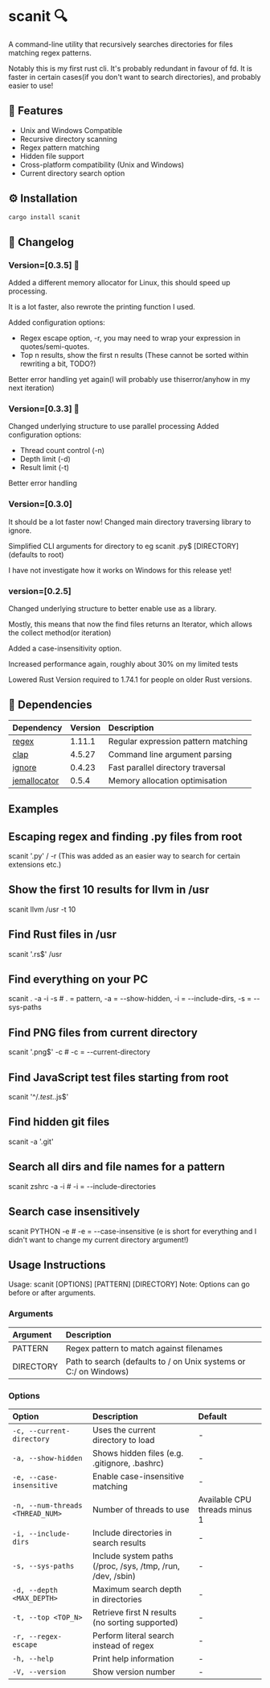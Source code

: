# scanit 🔍

A command-line utility that recursively searches directories for files matching regex patterns.

Notably this is my first rust cli. It's probably redundant in favour of fd. It is faster in certain cases(if you don't want to search directories), and probably easier to use!

## 🚀 Features

- Unix and Windows Compatible
- Recursive directory scanning
- Regex pattern matching
- Hidden file support
- Cross-platform compatibility (Unix and Windows)
- Current directory search option

## ⚙️ Installation

```bash
cargo install scanit
```

## 📝 Changelog

### Version=[0.3.5] 🚀

Added a different memory allocator for Linux, this should speed up processing.

It is a lot faster, also rewrote the printing function I used.

Added configuration options:

- Regex escape option, -r, you may need to wrap your expression in quotes/semi-quotes.
- Top n results, show the first n results (These cannot be sorted within rewriting a bit, TODO?)

Better error handling yet again(I will probably use thiserror/anyhow in my next iteration)

### Version=[0.3.3] 🚀

Changed underlying structure to use parallel processing
Added configuration options:

- Thread count control (-n)
- Depth limit (-d)
- Result limit (-t)


Better error handling

### Version=[0.3.0]

It should be a lot faster now!
Changed main directory traversing library to ignore.

Simplified CLI arguments for directory to eg scanit \.py$ [DIRECTORY] (defaults to root)

I have not investigate how it works on Windows for this release yet!

### version=[0.2.5]

Changed underlying structure to better enable use as a library.

Mostly, this means that now the find files returns an Iterator, which allows the collect method(or iteration)

Added a case-insensitivity option.

Increased performance again, roughly about 30% on my limited tests

Lowered Rust Version required to 1.74.1 for people on older Rust versions.

## 🔧 Dependencies

| Dependency | Version | Description |
|:-----------|:--------|:------------|
| [regex](https://crates.io/crates/regex) | 1.11.1 | Regular expression pattern matching |
| [clap](https://crates.io/crates/clap) | 4.5.27 | Command line argument parsing |
| [ignore](https://crates.io/crates/ignore) | 0.4.23 | Fast parallel directory traversal |
| [jemallocator](https://crates.io/crates/jemallocator) | 0.5.4| Memory allocation optimisation |

## Examples

## Escaping regex and finding .py files from root

scanit '.py' / -r
(This was added as an easier way to search for certain extensions etc.)

## Show the first 10 results for llvm in /usr

scanit llvm /usr -t 10

## Find Rust files in /usr

scanit '\.rs$' /usr

## Find everything on your PC

scanit . -a -i -s      # . = pattern, -a = --show-hidden, -i = --include-dirs, -s = --sys-paths

## Find PNG files from current directory

scanit '\.png$' -c     # -c = --current-directory

## Find JavaScript test files starting from root

scanit '^/.*test.*\.js$'

## Find hidden git files

scanit -a '\.git'

## Search all dirs and file names for a pattern

scanit zshrc -a -i     # -i = --include-directories

## Search case insensitively

scanit PYTHON -e       # -e = --case-insensitive   (e is short for everything and I didn't want to change my current directory argument!)

## Usage Instructions

Usage: scanit [OPTIONS] [PATTERN] [DIRECTORY]
Note: Options can go before or after arguments.

### Arguments

| Argument | Description |
|:---------|:------------|
| PATTERN | Regex pattern to match against filenames |
| DIRECTORY | Path to search (defaults to / on Unix systems or C:/ on Windows) |

### Options

| Option | Description | Default |
|:-------|:-----------|:---------|
| `-c, --current-directory` | Uses the current directory to load | - |
| `-a, --show-hidden` | Shows hidden files (e.g. .gitignore, .bashrc) | - |
| `-e, --case-insensitive` | Enable case-insensitive matching | - |
| `-n, --num-threads <THREAD_NUM>` | Number of threads to use | Available CPU threads minus 1|
| `-i, --include-dirs` | Include directories in search results | - |
| `-s, --sys-paths` | Include system paths (/proc, /sys, /tmp, /run, /dev, /sbin) | - |
| `-d, --depth <MAX_DEPTH>` | Maximum search depth in directories | - |
| `-t, --top <TOP_N>` | Retrieve first N results (no sorting supported) | - |
| `-r, --regex-escape` | Perform literal search instead of regex | - |
| `-h, --help` | Print help information | - |
| `-V, --version` | Show version number | - |
